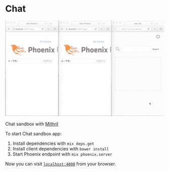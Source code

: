 # Chat

![Chat sandbox](README-image.gif?raw=true "Chat example")

Chat sandbox with [Mithril](https://lhorie.github.io/mithril/)

To start Chat sandbox app:

  1. Install dependencies with `mix deps.get`
  2. Install client dependencies with `bower install`
  3. Start Phoenix endpoint with `mix phoenix.server`

Now you can visit [`localhost:4000`](http://localhost:4000) from your browser.
